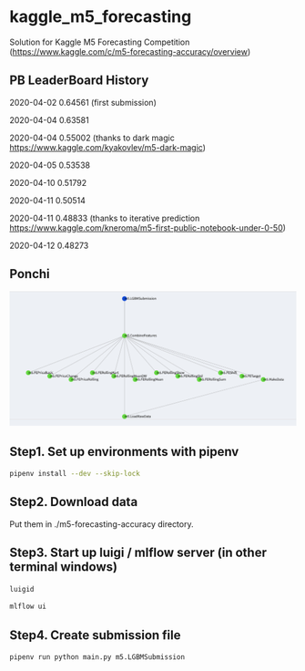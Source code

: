 # kaggle_m5_forecasting

Solution for Kaggle M5 Forecasting Competition (https://www.kaggle.com/c/m5-forecasting-accuracy/overview)

## PB LeaderBoard History

2020-04-02 0.64561 (first submission)

2020-04-04 0.63581

2020-04-04 0.55002 (thanks to dark magic https://www.kaggle.com/kyakovlev/m5-dark-magic)

2020-04-05 0.53538

2020-04-10 0.51792

2020-04-11 0.50514

2020-04-11 0.48833 (thanks to iterative prediction https://www.kaggle.com/kneroma/m5-first-public-notebook-under-0-50)

2020-04-12 0.48273

## Ponchi

![Alt text](appendix/ponchi.png?raw=true "Ponchi")

## Step1. Set up environments with pipenv

```bash
pipenv install --dev --skip-lock
```

## Step2. Download data

Put them in ./m5-forecasting-accuracy directory.

## Step3. Start up luigi / mlflow server (in other terminal windows)

```bash
luigid
```

```bash
mlflow ui
```

## Step4. Create submission file

```bash
pipenv run python main.py m5.LGBMSubmission
```
